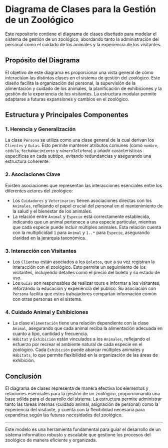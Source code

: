 # Diagrama de Clases para la Gestión de un Zoológico

Este repositorio contiene el diagrama de clases diseñado para modelar el sistema de gestión de un zoológico, abordando tanto la administración del personal como el cuidado de los animales y la experiencia de los visitantes.

## Propósito del Diagrama

El objetivo de este diagrama es proporcionar una vista general de cómo interactúan las distintas clases en el sistema de gestión del zoológico. Este diseño facilita la organización del personal, la supervisión de la alimentación y cuidado de los animales, la planificación de exhibiciones y la gestión de la experiencia de los visitantes. La estructura modular permite adaptarse a futuras expansiones y cambios en el zoológico.

## Estructura y Principales Componentes

### 1. Herencia y Generalización

La clase `Persona` se utiliza como una clase general de la cual derivan los `Clientes` y `Guías`. Esto permite mantener atributos comunes (como `nombre`, `cédula`, `fechaNacimiento` y `númeroTeléfono`) y añadir características específicas en cada subtipo, evitando redundancias y asegurando una estructura coherente.

### 2. Asociaciones Clave

Existen asociaciones que representan las interacciones esenciales entre los diferentes actores del zoológico:
- Los `Cuidadores` y `Veterinarios` tienen asociaciones directas con los `Animales`, reflejando el papel crucial del personal en el mantenimiento de la salud y el bienestar de los animales.
- La relación entre `Animal` y `Especie` está correctamente establecida, indicando que un animal pertenece a una especie particular, mientras que cada especie puede incluir múltiples animales. Esta relación cuenta con la multiplicidad `1` para `Animal` y `1..*` para `Especie`, asegurando claridad en la jerarquía taxonómica.

### 3. Interacción con Visitantes

- Los `Clientes` están asociados a los `Boletos`, que a su vez registran la interacción con el zoológico. Esto permite un seguimiento de los visitantes, incluyendo detalles como el precio del boleto y su estado de uso.
- Los `Guías` son responsables de realizar tours e informar a los visitantes, reforzando la educación y experiencia del público. Su asociación con `Persona` facilita que estos trabajadores compartan información común con otras personas en el sistema.

### 4. Cuidado Animal y Exhibiciones

- La clase `Alimentación` tiene una relación dependiente con la clase `Animal`, asegurando que cada animal reciba la alimentación adecuada en cuanto a tipo, cantidad y frecuencia.
- `Hábitat` y `Exhibición` están vinculados a los `Animales`, reflejando el esfuerzo por recrear el ambiente natural de cada especie en el zoológico. Cada `Exhibición` puede abarcar múltiples animales y `Hábitats`, lo que permite flexibilidad en la organización de las áreas de exhibición.

## Conclusión

El diagrama de clases representa de manera efectiva los elementos y relaciones esenciales para la gestión de un zoológico, proporcionando una base sólida para el desarrollo del sistema. La estructura permite administrar tanto las tareas internas (cuidado animal, asignación de personal) como la experiencia del visitante, y cuenta con la flexibilidad necesaria para expandirse según las futuras necesidades del zoológico.

---

Este modelo es una herramienta fundamental para guiar el desarrollo de un sistema informático robusto y escalable que gestione los procesos del zoológico de manera eficiente y organizada.
